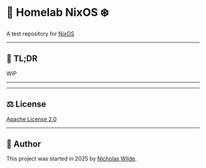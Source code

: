 # :house_with_garden: Homelab NixOS :snowflake:

A test repository for [NixOS][1]

---

## :pushpin: TL;DR

WIP

---



---

## :balance_scale: License

[Apache License 2.0](./LICENSE)

---

## :pencil: Author

This project was started in 2025 by [Nicholas Wilde][2].

[1]: <https://nixos.org/>
[2]: <https://github.com/nicholaswilde/>

